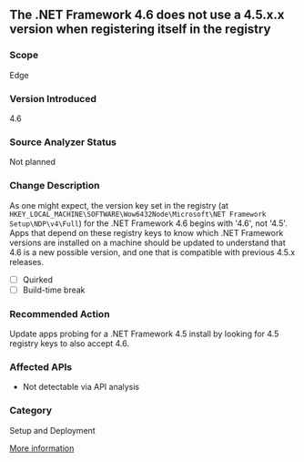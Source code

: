 ## The .NET Framework 4.6 does not use a 4.5.x.x version when registering itself in the registry

### Scope
Edge

### Version Introduced
4.6

### Source Analyzer Status
Not planned

### Change Description
As one might expect, the version key set in the registry (at `HKEY_LOCAL_MACHINE\SOFTWARE\Wow6432Node\Microsoft\NET Framework Setup\NDP\v4\Full`) for the .NET Framework 4.6 begins with '4.6', not '4.5'. Apps that depend on these registry keys to know which .NET Framework versions are installed on a machine should be updated to understand that 4.6 is a new possible version, and one that is compatible with previous 4.5.x releases.

- [ ] Quirked
- [ ] Build-time break

### Recommended Action
Update apps probing for a .NET Framework 4.5 install by looking for 4.5 registry keys to also accept 4.6.

### Affected APIs
* Not detectable via API analysis

### Category
Setup and Deployment

[More information](https://msdn.microsoft.com/en-us/library/mt125490%28v=vs.110%29.aspx)

<!-- breaking change id: 122 -->
